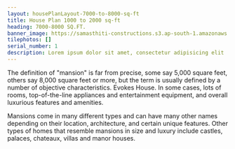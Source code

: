```yaml
---
layout: housePlanLayout-7000-to-8000-sq-ft
title: House Plan 1000 to 2000 sq-ft
heading: 7000-8000 SQ.FT.
banner_image: https://samasthiti-constructions.s3.ap-south-1.amazonaws.com/uploads/house7000-8000 SQFT.jpeg
tilephotos: []
serial_number: 1
description: Lorem ipsum dolor sit amet, consectetur adipisicing elit
---
```

The definition of "mansion" is far from precise, some say 5,000 square feet, others say 8,000 square feet or more, but the term is usually defined by a number of objective characteristics. Evokes House. In some cases, lots of rooms, top-of-the-line appliances and entertainment equipment, and overall luxurious features and amenities.

Mansions come in many different types and can have many other names depending on their location, architecture, and certain unique features. Other types of homes that resemble mansions in size and luxury include castles, palaces, chateaux, villas and manor houses.
